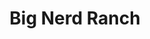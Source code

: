 ---
blog: https://bignerdranch.com/blog/
facebook: https://facebook.com/bignerdranch
instagram: https://instagram.com/bignerdranch
linkedin: https://linkedin.com/company/bignerdranch
logohandle: bignerdranch
sort: bignerdranch
title: Big Nerd Ranch
twitter: https://x.com/bignerdranch
website: https://www.bignerdranch.com/
---